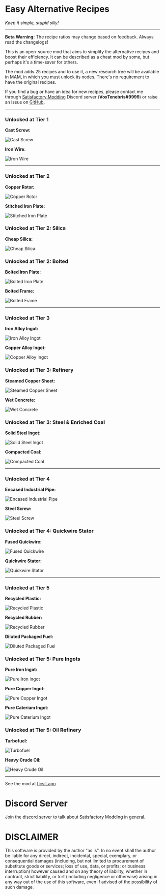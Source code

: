 # Easy Alternative Recipes
_Keep it simple, ~~stupid~~ silly!_

---

**Beta Warning:** The recipe ratios may change based on feedback. Always read the changelogs!

This is an open-source mod that aims to simplify the alternative recipes and boost their efficiency. It can be described as a cheat mod by some, but perhaps it's a time-saver for others.

The mod adds 25 recipes and to use it, a new research tree will be available in MAM, in which you must unlock its nodes. There's no requirement to have the original recipes.

If you find a bug or have an idea for new recipes, please contact me through [Satisfactory Modding](https://discord.gg/satisfactorymodding) Discord server (**VoxTenebris#9999**) or raise an issue on [GitHub](https://github.com/VoxTenebris/EasyAltRecipes/issues "GitHub Issue Page").

---
### **Unlocked at Tier 1**

**Cast Screw:**

![Cast Screw](Assets/cast_screw.png)

**Iron Wire:**

![Iron Wire](Assets/iron_wire.png)

---

### **Unlocked at Tier 2**

**Copper Rotor:**

![Copper Rotor](Assets/copper_rotor.png)

**Stitched Iron Plate:**

![Stitched Iron Plate](Assets/stitched_ironplate.png)

### **Unlocked at Tier 2: Silica**

**Cheap Silica:**

![Cheap Silica](Assets/cheap_silica.png)

### **Unlocked at Tier 2: Bolted**

**Bolted Iron Plate:**

![Bolted Iron Plate](Assets/bolted_ironplate.png)

**Bolted Frame:**

![Bolted Frame](Assets/bolted_frame.png)

---

### **Unlocked at Tier 3**

**Iron Alloy Ingot:**

![Iron Alloy Ingot](Assets/iron_alloy.png)

**Copper Alloy Ingot:**

![Copper Alloy Ingot](Assets/copper_alloy.png)

### **Unlocked at Tier 3: Refinery**

**Steamed Copper Sheet:**

![Steamed Copper Sheet](Assets/steamed_copper_sheet.png)

**Wet Concrete:**

![Wet Concrete](Assets/wet_concrete.png)

### **Unlocked at Tier 3: Steel & Enriched Coal**

**Solid Steel Ingot:**

![Solid Steel Ingot](Assets/solid_steel.png)

**Compacted Coal:**

![Compacted Coal](Assets/enriched_coal.png)

---

### **Unlocked at Tier 4**

**Encased Industrial Pipe:**

![Encased Industrial Pipe](Assets/encased_industrial_pipe.png)

**Steel Screw:**

![Steel Screw](Assets/steel_screw.png)

### **Unlocked at Tier 4: Quickwire Stator**

**Fused Quickwire:**

![Fused Quickwire](Assets/quickwire.png)

**Quickwire Stator:**

![Quickwire Stator](Assets/stator.png)


---
### **Unlocked at Tier 5**

**Recycled Plastic:**

![Recycled Plastic](Assets/plastic.png)

**Recycled Rubber:**

![Recycled Rubber](Assets/rubber.png)

**Diluted Packaged Fuel:**

![Diluted Packaged Fuel](Assets/diluted_packaged_fuel.png)

### **Unlocked at Tier 5: Pure Ingots**

**Pure Iron Ingot:**

![Pure Iron Ingot](Assets/pure_iron.png)

**Pure Copper Ingot:**

![Pure Copper Ingot](Assets/pure_copper.png)

**Pure Caterium Ingot:**

![Pure Caterium Ingot](Assets/pure_caterium.png)
 
### **Unlocked at Tier 5: Oil Refinery**

**Turbofuel:**

![Turbofuel](Assets/turbofuel.png)

**Heavy Crude Oil:**

![Heavy Crude Oil](Assets/heavy_crude_oil.png)

---

See the mod at [ficsit.app](https://ficsit.app/mod/3uhv2zfATu63Hi)

# Discord Server
Join the [discord server](https://discord.gg/satisfactorymodding) to talk about Satisfactory Modding in general.

# DISCLAIMER
This software is provided by the author "as is". In no event shall the author be liable for any direct, indirect, incidental, special, exemplary, or consequential damages (including, but not limited to procurement of substitute goods or services; loss of use, data, or profits; or business interruption) however caused and on any theory of liability, whether in contract, strict liability, or tort (including negligence or otherwise) arising in any way out of the use of this software, even if advised of the possibility of such damage.
